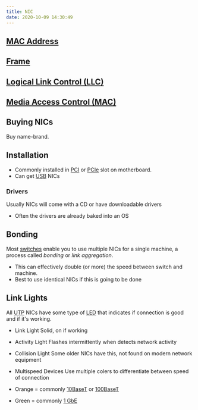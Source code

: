 ```yaml
---
title: NIC
date: 2020-10-09 14:30:49
---
```

## [MAC Address](20201009143255-mac-address.md)
## [Frame](20201009144356-frame.md)
## [Logical Link Control (LLC)](20201010174348-llc.md)
## [Media Access Control (MAC)](20201010174635-mac.md)

## Buying NICs
Buy name-brand.

## Installation
* Commonly installed in [PCI](20201019135729-pci.md) or [PCIe](20201019135829-pcie.md) slot on motherboard.
* Can get [USB](20201019135944-usb.md) NICs

### Drivers
Usually NICs will come with a CD or have downloadable drivers
* Often the drivers are already baked into an OS

## Bonding
Most [switches](20201014135136-switch.md) enable you to use multiple NICs for a single machine, a process called *bonding* or *link aggregation*.
* This can effectively double (or more) the speed between switch and machine.
* Best to use identical NICs if this is going to be done

## Link Lights
All [UTP](20201014133956-utp.md) NICs have some type of [LED](20201013125341-led.md) that indicates if connection is good and if it's working.
* Link Light
	Solid, on if working
* Activity Light
	Flashes intermittently when detects network activity
* Collision Light
	Some older NICs have this, not found on modern network equipment

* Multispeed Devices
Use multiple colers to differentiate between speed of connection
* Orange = commonly [10BaseT](20201014131029-10baset.md) or [100BaseT](20201017155714-100baset.md)
* Green = commonly [1 GbE](20201017162240-1000baset.md)
